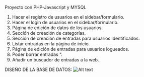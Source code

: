 Proyecto con PHP-Javascript y MYSQL

1. Hacer el registro de usuarios en el sidebar/formulario.
2. Hacer el login de usuarios en el sidebar/formulario.
3. Página de edición de datos de los usuarios.
4. Sección de creación de categorías.
5. Sección de creación de entradas para usuarios identificados.
6. Listar entradas en la página de inicio.
7. Página de edición de entradas para usuarios logueados.
8. Poder borrar entradas “.
9. Añadir un buscador de entradas a la web.


DISEÑO DE LA BASE DE DATOS:
![Alt text](./assets/img/diseñoSQL.png)